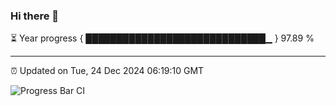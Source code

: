 ### Hi there 👋

⏳ Year progress { █████████████████████████████▁ } 97.89 %

---

⏰ Updated on Tue, 24 Dec 2024 06:19:10 GMT

![Progress Bar CI](https://github.com/liununu/liununu/workflows/Progress%20Bar%20CI/badge.svg)
